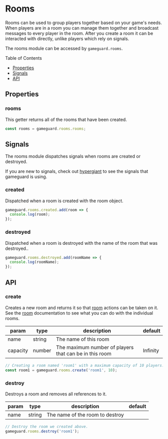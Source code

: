 # Rooms

Rooms can be used to group players together based on your game's needs. When players are in a room you can manage them together and broadcast messages to every player in the room. After you create a room it can be interacted with directly, unlike players which rely on signals.

The rooms module can be accessed by `gameguard.rooms`.

Table of Contents

- [Properties](#properties)
- [Signals](#signals)
- [API](#api)

## **Properties**

### **rooms**

This getter returns all of the rooms that have been created.

```js
const rooms = gameguard.rooms.rooms;
```

## **Signals**

The rooms module dispatches signals when rooms are created or destroyed.

If you are new to signals, check out [hypergiant](https://github.com/robertcorponoi/hypergiant) to see the signals that gameguard is using.

### **created**

Dispatched when a room is created with the room object.

```js
gameguard.rooms.created.add(room => {
  console.log(room);
});
```

### **destroyed**

Dispatched when a room is destroyed with the name of the room that was destroyed..

```js
gameguard.rooms.destroyed.add(roomName => {
  console.log(roomName);
});
```

## **API**

### **create**

Creates a new room and returns it so that [room](./room.md) actions can be taken on it. See the [room](./room.md) documentation to see what you can do with the individual rooms.

| param    	| type   	| description                                            	| default  	|
|----------	|--------	|--------------------------------------------------------	|----------	|
| name     	| string 	| The name of this room                                  	|          	|
| capacity 	| number 	| The maximum number of players that can be in this room 	| Infinity 	|

```js
// Creating a room named 'room1' with a maximum capacity of 10 players.
const room1 = gameguard.rooms.create('room1', 10);
```

### **destroy**

Destroys a room and removes all references to it.

| param 	| type   	| description                     	| default 	|
|-------	|--------	|---------------------------------	|---------	|
| name  	| string 	| The name of the room to destroy 	|         	|

```js
// Destroy the room we created above.
gameguard.rooms.destroy('room1');
```
